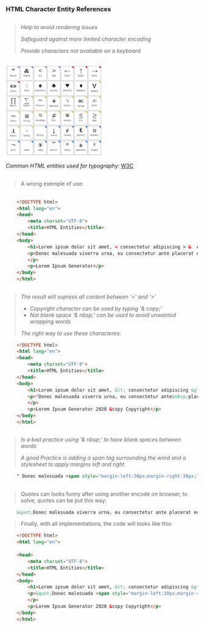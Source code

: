 ### HTML Character Entity References
##
>  *Help to avoid rendering issues*
> 
>  *Safeguard against more limited character encoding*
> 
>  *Provide characters not avaliable on a keyboard*
## 


<img src="https://github.com/M4NS0/Workspaces/blob/master/Web/Johns%20Hopkins%20University/Lecture%208%20-%20Characters%20Entity%20References/Character%20Entities.png" width="50%" height="auto" />


 *Common HTML entities used for typography:* [W3C](https://www.w3.org/wiki/Common_HTML_entities_used_for_typography)
## 
> A wrong exemple of use:

```html

    <!DOCTYPE html>
    <html lang="en">
    <head>
        <meta charset="UTF-8">
        <title>HTML Entities</title>
    </head>
    <body>
        <h1>Lorem ipsum dolor sit amet, < consectetur adipiscing > &  elit: </h1>
        <p>Donec malesuada viverra urna, eu consectetur ante placerat eu. 
        </p>
        <p>Lorem Ipsum Generator</p>
    </body>
    </html>

```
## 

> *The result will supress all content between '<' and '>'*
> 
> - *Copyright character can be used by typing '& copy;'*
> - *Not blank space '& nbsp;' can be used to avoid unwanted wrapping words*
> 
> *The right way to use these characteres:*
```html
    <!DOCTYPE html>
    <html lang="en">
    <head>
        <meta charset="UTF-8">
        <title>HTML Entities</title>
    </head>
    <body>
        <h1>Lorem ipsum dolor sit amet, &lt; consectetur adipiscing &gt; &amp; elit: </h1>
        <p>"Donec malesuada viverra urna, eu consectetur ante&nbsp;placerat&nbsp;eu."
        </p>
        <p>Lorem Ipsum Generator 2020 &copy Copyright</p>
    </body>
    </html>
```
## 
> *Is a bad practice using '& nbsp;' to have blank spaces between words*
> 
> *A good Practice is adding a span tag surrounding the word and a stylesheet to apply margins left and right*

```html
    " Donec malesuada <span style="margin-left:30px;margin-right:30px;">viverra urna,</span> eu consectetur ante placerat eu. "

```
## 
> Quotes can looks funny after using another encode on browser, to solve, quotes can be put this way:
```html
    &quot;Donec malesuada viverra urna, eu consectetur ante placerat eu.&quot;
```
> Finally, with all implementations, the code will looks like this:
```html
    <!DOCTYPE html>
    <html lang="en">

    <head>
        <meta charset="UTF-8">
        <title>HTML Entities</title>
    </head>
    <body>
        <h1>Lorem ipsum dolor sit amet, &lt; consectetur adipiscing &gt; &amp; elit: </h1>
        <p>&quot;Donec malesuada <span style="margin-left:30px;margin-right:30px;">viverra urna,</span> eu consectetur ante&nbsp;placerat&nbsp;eu.&quot;
        </p>
        <p>Lorem Ipsum Generator 2020 &copy Copyright</p>
    </body>
    </html>

```


